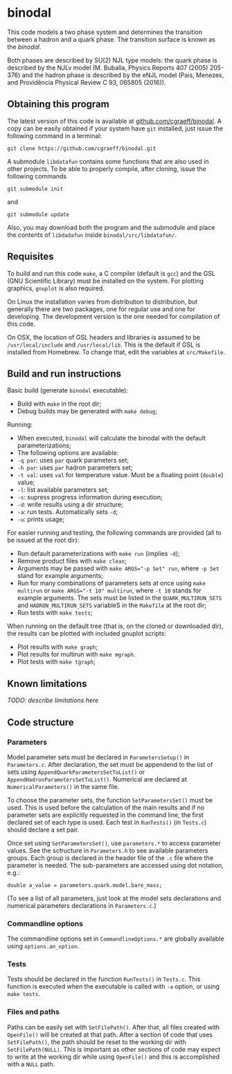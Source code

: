 # binodal

This code models a two phase system and determines the transition between a
hadron and a quark phase. The transition surface is known as the *binodal*.

Both phases are described by SU(2) NJL type models: the quark phase is described
by the NJLv model (M. Buballa, Physics Reports 407 (2005) 205-376) and the
hadron phase is described by the eNJL model (Pais, Menezes, and Providência
Physical Review C 93, 065805 (2016)).

## Obtaining this program
The latest version of this code is available at
[github.com/cgraeff/binodal](https://github.com/cgraeff/binodal).
A copy can be easily obtained if your system have `git` installed, just issue
the following command in a terminal:
```
git clone https://github.com/cgraeff/binodal.git
```
A submodule `libdatafun` contains some functions that are also used in other
projects. To be able to properly compile, after cloning, issue the following
commands
```
git submodule init
```
and
```
git submodule update
```

Also, you may download both the program and the submodule and place the contents
of `libdadafun` inside `binodal/src/libdatafun/`.

## Requisites

To build and run this code `make`, a C compiler (default is `gcc`) and the
GSL (GNU Scientific Library) must be installed on the system. For plotting
graphics, `gnuplot` is also required.

On Linux the installation varies from distribution to distribution, but generally
there are two packages, one for regular use and one for developing.
The development version is the one needed for compilation of this code.

On OSX, the location of GSL headers and libraries is assumed to be
`/usr/local/include` and `/usr/local/lib`. This is the default if GSL is
installed from Homebrew. To change that, edit the variables at `src/Makefile`.

## Build and run instructions

Basic build (generate `binodal` executable):
* Build with `make` in the root dir;
* Debug builds may be generated with `make debug`;

Running:
* When executed, `binodal` will calculate the binodal with the
  default parameterizations;
* The following options are available:
 * `-q par`: uses `par` quark parameters set;
 * `-h par`: uses `par` hadron parameters set;
 * `-t val`: uses `val` for temperature value. Must be a floating point
             (`double`) value;
 * `-l`: list available parameters set;
 * `-s`: supress progress information during execution;
 * `-d`: write results using a dir structure;
 * `-a`: run tests. Automatically sets `-d`;
 * `-u`: prints usage;

For easier running and testing, the following commands are provided (all to be
issued at the root dir):
* Run default parameterizations with `make run` (implies `-d`);
* Remove product files with `make clean`;
* Arguments may be passed with `make ARGS="-p Set" run`, where `-p Set`
  stand for example arguments;
* Run for many combinations of parameters sets at once using `make multirun` or
  `make ARGS="-t 10" multirun`, where `-t 10` stands for example arguments. The
  sets must be listed in the `QUARK_MULTIRUN_SETS` and `HADRON_MULTIRUN_SETS`
  variableS in the `Makefile` at the root dir;
* Run tests with `make tests`;

When running on the default tree (that is, on the cloned or downloaded dir), the
results can be plotted with included gnuplot scripts:
* Plot results with `make graph`;
* Plot results for multirun with `make mgraph`.
* Plot tests with `make tgraph`;

## Known limitations
*TODO: describe limitations here*


## Code structure

### Parameters

Model parameter sets must be declared in `ParametersSetup()` in `Parameters.c`.
After declaration, the set must be appendend to the list of sets using
`AppendQuarkParametersSetToList()` or `AppendHadronParametersSetToList()`.
Numerical are declared at `NumericalParameters()` in the same file.

To choose the parameter sets, the function `SetParametersSet()` must be used.
This is used before the calculation of the main results and if no parameter sets
are explicitly requested in the command line, the first declared set of each
type is used. Each test in `RunTests()` (in `Tests.c`) should declare a set
pair.

Once set using `SetParametersSet()`, use `parameters.*` to access parameter
values. See the sctructure in `Parameters.h` to see available parameters groups.
Each group is declared in the header file of the `.c` file where the parameter
is needed. The sub-parameters are accessed using dot notation, e.g.:
```
double a_value = parameters.quark.model.bare_mass;
```

(To see a list of all parameters, just look at the model sets declarations and
numerical parameters declarations in `Parameters.c`.)

### Commandline options

The commandline options set in `CommandlineOptions.*` are globally available using
`options.an_option`.

### Tests

Tests should be declared in the function `RunTests()` in `Tests.c`. This function is
executed when the executable is called with `-a` option, or using `make tests`.

### Files and paths

Paths can be easily set with `SetFilePath()`. After that, all files created with
`OpenFile()` will be created at that path. After a section of code that uses
`SetFilePath()`, the path should be reset to the working dir with
`SetFilePath(NULL)`. This is important as other sections of code may expect to
write at the working dir while using `OpenFile()` and this is accomplished with
a `NULL` path.
